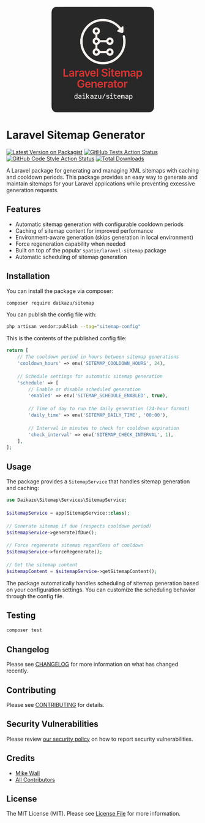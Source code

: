 <p align="center">
<img src="sitemap.png" alt="Sitemap Logo" style="height: 275px">
</p>

# Laravel Sitemap Generator

[![Latest Version on Packagist](https://img.shields.io/packagist/v/daikazu/sitemap.svg?style=flat-square)](https://packagist.org/packages/daikazu/sitemap)
[![GitHub Tests Action Status](https://img.shields.io/github/actions/workflow/status/daikazu/sitemap/run-tests.yml?branch=main&label=tests&style=flat-square)](https://github.com/daikazu/sitemap/actions?query=workflow%3Arun-tests+branch%3Amain)
[![GitHub Code Style Action Status](https://img.shields.io/github/actions/workflow/status/daikazu/sitemap/fix-php-code-style-issues.yml?branch=main&label=code%20style&style=flat-square)](https://github.com/daikazu/sitemap/actions?query=workflow%3A"Fix+PHP+code+style+issues"+branch%3Amain)
[![Total Downloads](https://img.shields.io/packagist/dt/daikazu/sitemap.svg?style=flat-square)](https://packagist.org/packages/daikazu/sitemap)

A Laravel package for generating and managing XML sitemaps with caching and cooldown periods. This package provides an easy way to generate and maintain sitemaps for your Laravel applications while preventing excessive generation requests.

## Features

- Automatic sitemap generation with configurable cooldown periods
- Caching of sitemap content for improved performance
- Environment-aware generation (skips generation in local environment)
- Force regeneration capability when needed
- Built on top of the popular `spatie/laravel-sitemap` package
- Automatic scheduling of sitemap generation

## Installation

You can install the package via composer:

```bash
composer require daikazu/sitemap
```

You can publish the config file with:

```bash
php artisan vendor:publish --tag="sitemap-config"
```

This is the contents of the published config file:

```php
return [
    // The cooldown period in hours between sitemap generations
    'cooldown_hours' => env('SITEMAP_COOLDOWN_HOURS', 24),

    // Schedule settings for automatic sitemap generation
    'schedule' => [
        // Enable or disable scheduled generation
        'enabled' => env('SITEMAP_SCHEDULE_ENABLED', true),

        // Time of day to run the daily generation (24-hour format)
        'daily_time' => env('SITEMAP_DAILY_TIME', '00:00'),

        // Interval in minutes to check for cooldown expiration
        'check_interval' => env('SITEMAP_CHECK_INTERVAL', 1),
    ],
];
```

## Usage

The package provides a `SitemapService` that handles sitemap generation and caching:

```php
use Daikazu\Sitemap\Services\SitemapService;

$sitemapService = app(SitemapService::class);

// Generate sitemap if due (respects cooldown period)
$sitemapService->generateIfDue();

// Force regenerate sitemap regardless of cooldown
$sitemapService->forceRegenerate();

// Get the sitemap content
$sitemapContent = $sitemapService->getSitemapContent();
```

The package automatically handles scheduling of sitemap generation based on your configuration settings. You can customize the scheduling behavior through the config file.

## Testing

```bash
composer test
```

## Changelog

Please see [CHANGELOG](CHANGELOG.md) for more information on what has changed recently.

## Contributing

Please see [CONTRIBUTING](CONTRIBUTING.md) for details.

## Security Vulnerabilities

Please review [our security policy](../../security/policy) on how to report security vulnerabilities.

## Credits

- [Mike Wall](https://github.com/daikazu)
- [All Contributors](../../contributors)

## License

The MIT License (MIT). Please see [License File](LICENSE.md) for more information.

